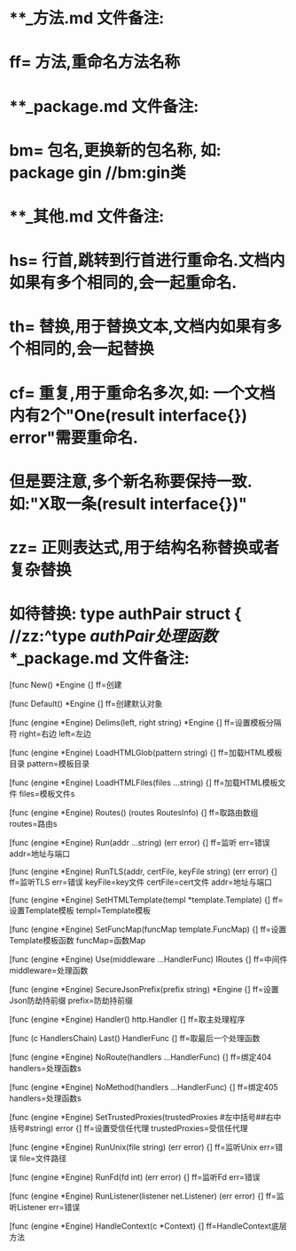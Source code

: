 # **_方法.md 文件备注:
# ff= 方法,重命名方法名称
# 
# **_package.md 文件备注:
# bm= 包名,更换新的包名称, 如: package gin //bm:gin类
#
# **_其他.md 文件备注:
# hs= 行首,跳转到行首进行重命名.文档内如果有多个相同的,会一起重命名.
# th= 替换,用于替换文本,文档内如果有多个相同的,会一起替换
# cf= 重复,用于重命名多次,如: 一个文档内有2个"One(result interface{}) error"需要重命名.
#     但是要注意,多个新名称要保持一致. 如:"X取一条(result interface{})"
# zz= 正则表达式,用于结构名称替换或者复杂替换
#     如待替换: type authPair struct { //zz:^type *authPair处理函数**_package.md 文件备注:

[func New() *Engine {]
ff=创建

[func Default() *Engine {]
ff=创建默认对象

[func (engine *Engine) Delims(left, right string) *Engine {]
ff=设置模板分隔符
right=右边
left=左边

[func (engine *Engine) LoadHTMLGlob(pattern string) {]
ff=加载HTML模板目录
pattern=模板目录

[func (engine *Engine) LoadHTMLFiles(files ...string) {]
ff=加载HTML模板文件
files=模板文件s

[func (engine *Engine) Routes() (routes RoutesInfo) {]
ff=取路由数组
routes=路由s

[func (engine *Engine) Run(addr ...string) (err error) {]
ff=监听
err=错误
addr=地址与端口

[func (engine *Engine) RunTLS(addr, certFile, keyFile string) (err error) {]
ff=监听TLS
err=错误
keyFile=key文件
certFile=cert文件
addr=地址与端口

[func (engine *Engine) SetHTMLTemplate(templ *template.Template) {]
ff=设置Template模板
templ=Template模板

[func (engine *Engine) SetFuncMap(funcMap template.FuncMap) {]
ff=设置Template模板函数
funcMap=函数Map

[func (engine *Engine) Use(middleware ...HandlerFunc) IRoutes {]
ff=中间件
middleware=处理函数

[func (engine *Engine) SecureJsonPrefix(prefix string) *Engine {]
ff=设置Json防劫持前缀
prefix=防劫持前缀

[func (engine *Engine) Handler() http.Handler {]
ff=取主处理程序

[func (c HandlersChain) Last() HandlerFunc {]
ff=取最后一个处理函数

[func (engine *Engine) NoRoute(handlers ...HandlerFunc) {]
ff=绑定404
handlers=处理函数s

[func (engine *Engine) NoMethod(handlers ...HandlerFunc) {]
ff=绑定405
handlers=处理函数s

[func (engine *Engine) SetTrustedProxies(trustedProxies #左中括号##右中括号#string) error {]
ff=设置受信任代理
trustedProxies=受信任代理

[func (engine *Engine) RunUnix(file string) (err error) {]
ff=监听Unix
err=错误
file=文件路径

[func (engine *Engine) RunFd(fd int) (err error) {]
ff=监听Fd
err=错误

[func (engine *Engine) RunListener(listener net.Listener) (err error) {]
ff=监听Listener
err=错误

[func (engine *Engine) HandleContext(c *Context) {]
ff=HandleContext底层方法

 